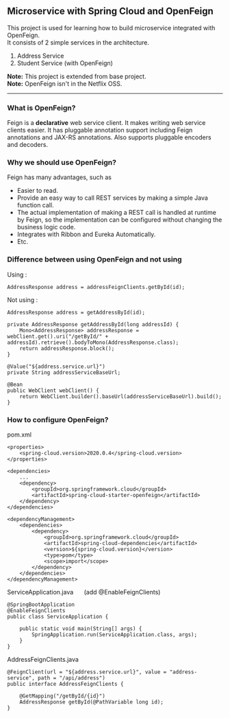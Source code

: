 ## Microservice with Spring Cloud and OpenFeign
This project is used for learning how to build microservice integrated with OpenFeign.  
It consists of 2 simple services in the architecture.
1. Address Service
2. Student Service (with OpenFeign)

**Note:** This project is extended from base project.  
**Note:** OpenFeign isn't in the Netflix OSS.  

---
### What is OpenFeign?
Feign is a **declarative** web service client. It makes writing web service clients easier. It has pluggable annotation support including Feign annotations and JAX-RS annotations. Also supports pluggable encoders and decoders.  

### Why we should use OpenFeign?  
Feign has many advantages, such as
- Easier to read.
- Provide an easy way to call REST services by making a simple Java function call.
- The actual implementation of making a REST call is handled at runtime by Feign, so the implementation can be configured without changing the business logic code.
- Integrates with Ribbon and Eureka Automatically.
- Etc.

### Difference between using OpenFeign and not using

Using :
```
AddressResponse address = addressFeignClients.getById(id);
```
Not using : 
```
AddressResponse address = getAddressById(id);
```
```
private AddressResponse getAddressById(long addressId) {
    Mono<AddressResponse> addressResponse = webClient.get().uri("/getById/" + addressId).retrieve().bodyToMono(AddressResponse.class);
    return addressResponse.block();
}

@Value("${address.service.url}")
private String addressServiceBaseUrl;

@Bean
public WebClient webClient() {
    return WebClient.builder().baseUrl(addressServiceBaseUrl).build();
}
```

### How to configure OpenFeign?
pom.xml
``` 
<properties>
    <spring-cloud.version>2020.0.4</spring-cloud.version>
</properties>

<dependencies>
    ...
    <dependency>
        <groupId>org.springframework.cloud</groupId>
        <artifactId>spring-cloud-starter-openfeign</artifactId>
    </dependency>
</dependencies>

<dependencyManagement>
    <dependencies>
        <dependency>
            <groupId>org.springframework.cloud</groupId>
            <artifactId>spring-cloud-dependencies</artifactId>
            <version>${spring-cloud.version}</version>
            <type>pom</type>
            <scope>import</scope>
        </dependency>
    </dependencies>
</dependencyManagement>
``` 
ServiceApplication.java &ensp;&ensp;&ensp;(add @EnableFeignClients)
```
@SpringBootApplication
@EnableFeignClients
public class ServiceApplication {

    public static void main(String[] args) {
        SpringApplication.run(ServiceApplication.class, args);
    }
}
```
AddressFeignClients.java
```
@FeignClient(url = "${address.service.url}", value = "address-service", path = "/api/address")
public interface AddressFeignClients {

    @GetMapping("/getById/{id}")
    AddressResponse getById(@PathVariable long id);
}
```
